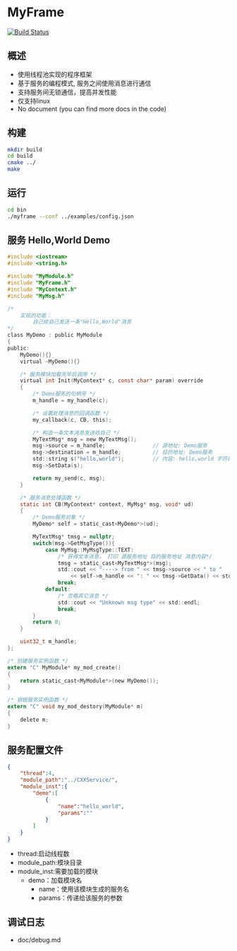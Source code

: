 # MyFrame

[![Build Status](https://travis-ci.com/lkpworkspace/MyFrame.svg?branch=master)](https://travis-ci.com/lkpworkspace/MyFrame)

## 概述
- 使用线程池实现的程序框架
- 基于服务的编程模式, 服务之间使用消息进行通信
- 支持服务间无锁通信，提高并发性能
- 仅支持linux
- No document (you can find more docs in the code)
	
## 构建

```sh
mkdir build
cd build
cmake ../
make
```

## 运行

```sh
cd bin
./myframe --conf ../examples/config.json
```

## 服务 Hello,World Demo

```c
#include <iostream>
#include <string.h>

#include "MyModule.h"
#include "MyFrame.h"
#include "MyContext.h"
#include "MyMsg.h"

/*
    实现的功能：
        自己给自己发送一条"Hello,World"消息
*/
class MyDemo : public MyModule
{
public:
    MyDemo(){}
    virtual ~MyDemo(){}

    /* 服务模块加载完毕后调用 */
    virtual int Init(MyContext* c, const char* param) override
    {
        /* Demo服务的句柄号 */
        m_handle = my_handle(c);

        /* 设置处理消息的回调函数 */
        my_callback(c, CB, this);

        /* 构造一条文本消息发送给自己 */
        MyTextMsg* msg = new MyTextMsg();
        msg->source = m_handle;               // 源地址: Demo服务
        msg->destination = m_handle;          // 目的地址: Demo服务
        std::string s("hello,world");         // 内容: hello,world 字符串
        msg->SetData(s);

        return my_send(c, msg);
    }

    /* 服务消息处理函数 */
    static int CB(MyContext* context, MyMsg* msg, void* ud)
    {
        /* Demo服务对象 */
        MyDemo* self = static_cast<MyDemo*>(ud);

        MyTextMsg* tmsg = nullptr;
        switch(msg->GetMsgType()){
            case MyMsg::MyMsgType::TEXT:
                /* 获得文本消息， 打印 源服务地址 目的服务地址 消息内容*/
                tmsg = static_cast<MyTextMsg*>(msg);
                std::cout << "----> from " << tmsg->source << " to " 
                    << self->m_handle << ": " << tmsg->GetData() << std::endl;
                break;
            default:
                /* 忽略其它消息 */
                std::cout << "Unknown msg type" << std::endl;
                break;
        }
        return 0;
    }

    uint32_t m_handle;
};

/* 创建服务实例函数 */
extern "C" MyModule* my_mod_create()
{
    return static_cast<MyModule*>(new MyDemo());
}

/* 销毁服务实例函数 */
extern "C" void my_mod_destory(MyModule* m)
{
    delete m;
}

```

## 服务配置文件
```json
{
    "thread":4,
    "module_path":"../CXXService/",
    "module_inst":{
        "demo":[
            {
                "name":"hello_world",
                "params":""
            }
        ]
    }
}

```
- thread:启动线程数
- module_path:模块目录
- module_inst:需要加载的模块
    - demo：加载模块名
        - name：使用该模块生成的服务名
        - params：传递给该服务的参数

## 调试日志
* doc/debug.md
